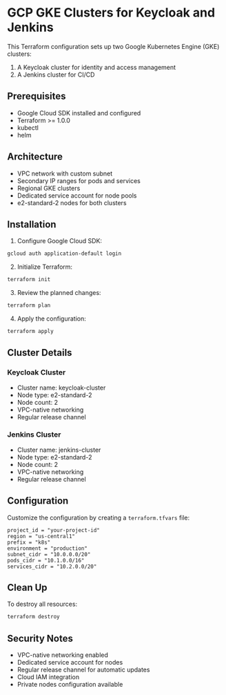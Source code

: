 # GCP GKE Clusters for Keycloak and Jenkins

This Terraform configuration sets up two Google Kubernetes Engine (GKE) clusters:
1. A Keycloak cluster for identity and access management
2. A Jenkins cluster for CI/CD

## Prerequisites

- Google Cloud SDK installed and configured
- Terraform >= 1.0.0
- kubectl
- helm

## Architecture

- VPC network with custom subnet
- Secondary IP ranges for pods and services
- Regional GKE clusters
- Dedicated service account for node pools
- e2-standard-2 nodes for both clusters

## Installation

1. Configure Google Cloud SDK:
```bash
gcloud auth application-default login
```

2. Initialize Terraform:
```bash
terraform init
```

3. Review the planned changes:
```bash
terraform plan
```

4. Apply the configuration:
```bash
terraform apply
```

## Cluster Details

### Keycloak Cluster
- Cluster name: keycloak-cluster
- Node type: e2-standard-2
- Node count: 2
- VPC-native networking
- Regular release channel

### Jenkins Cluster
- Cluster name: jenkins-cluster
- Node type: e2-standard-2
- Node count: 2
- VPC-native networking
- Regular release channel

## Configuration

Customize the configuration by creating a `terraform.tfvars` file:

```hcl
project_id = "your-project-id"
region = "us-central1"
prefix = "k8s"
environment = "production"
subnet_cidr = "10.0.0.0/20"
pods_cidr = "10.1.0.0/16"
services_cidr = "10.2.0.0/20"
```

## Clean Up

To destroy all resources:
```bash
terraform destroy
```

## Security Notes

- VPC-native networking enabled
- Dedicated service account for nodes
- Regular release channel for automatic updates
- Cloud IAM integration
- Private nodes configuration available 